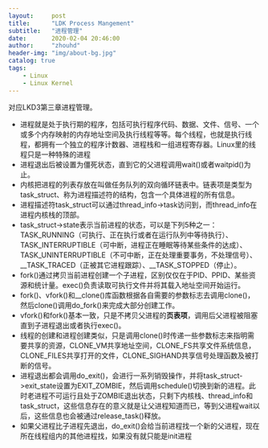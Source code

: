 ```yaml
---
layout:     post
title:      "LDK Process Mangement"
subtitle:   "进程管理"
date:       2020-02-04 20:46:00
author:     "zhouhd"
header-img: "img/about-bg.jpg"
catalog: true
tags:
    - Linux
    - Linux Kernel
---
```


对应LKD3第三章进程管理。

- 进程就是处于执行期的程序，包括可执行程序代码、数据、文件、信号、一个或多个内存映射的内存地址空间及执行线程等等。每个线程，也就是执行线程，都拥有一个独立的程序计数器、进程栈和一组进程寄存器。Linux里的线程只是一种特殊的进程
- 进程退出后被设置为僵死状态，直到它的父进程调用wait()或者waitpid()为止。
- 内核把进程的列表存放在叫做任务队列的双向循环链表中。链表项是类型为task_struct、称为进程描述符的结构，包含一个具体进程的所有信息。
- 进程描述符task_struct可以通过thread_info->task访问到，而thread_info在进程内核栈的顶部。
- task_struct->state表示当前进程的状态，可以是下列5种之一：TASK_RUNNING（可执行、正在执行或者在运行队列中等待执行）、TASK_INTERRUPTIBLE（可中断，进程正在睡眠等待某些条件的达成）、TASK_UNINTERRUPTIBLE（不可中断，正在处理重要事务，不处理信号）、\_\_TASK_TRACED（正被其它进程跟踪）、\_\_TASK_STOPPED（停止）。
- fork()通过拷贝当前进程创建一个子进程，区别仅仅在于PID、PPID、某些资源和统计量。exec()负责读取可执行文件并将其载入地址空间开始运行。
- fork()、vfork()和\_\_clone()库函数根据各自需要的参数标志去调用clone()，然后clone()调用do_fork()来完成大部分创建工作。
- vfork()和fork()基本一致，只是不拷贝父进程的**页表项**，调用后父进程被阻塞直到子进程退出或者执行exec()。
- 线程的创建和进程创建类似，只是调用clone()时传递一些参数标志来指明需要共享的资源，CLONE_VM共享地址空间，CLONE_FS共享文件系统信息，CLONE_FILES共享打开的文件，CLONE_SIGHAND共享信号处理函数及被打断的信号。
- 进程退出都会调用do_exit()，会进行一系列销毁操作，并将task_struct->exit_state设置为EXIT_ZOMBIE，然后调用schedule()切换到新的进程。此时老进程不可运行且处于ZOMBIE退出状态，只剩下内核栈、thread_info和task_struct，这些信息存在的意义就是让父进程知道而已，等到父进程wait以后，这些信息也会被通过release_task()释放。
- 如果父进程比子进程先退出，do_exit()会给当前进程找一个新的父进程，现在所在线程组内的其他进程找，如果没有就只能是init进程